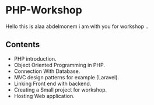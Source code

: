 
# PHP-Workshop
Hello this is alaa abdelmonem i am with you for workshop ..

## Contents
- PHP introduction.
- Object Oriented Programming in PHP.
- Connection With Database.
- MVC design patterns for example (Laravel).
- Linking Front end with backend.
- Creating a Small project for workshop.
- Hosting Web application.

